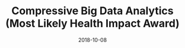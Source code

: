---
title: "Compressive Big Data Analytics (Most Likely Health Impact Award)"
collection: talks
type: "Poster"
permalink: /talks/2018-talk-2
venue: "MIDAS Annual Symposium"
date: 2018-10-08
location: "Ann Arbor, University of Michigan"
---
